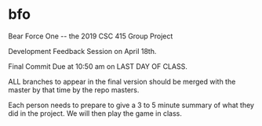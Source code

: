 # bfo

Bear Force One -- the 2019 CSC 415 Group Project

Development Feedback Session on April 18th. 

Final Commit Due at 10:50 am on LAST DAY OF CLASS.

ALL branches to appear in the final version should be merged with the master
by that time by the repo masters.

Each person needs to prepare to give a 3 to 5 minute summary of what they did 
in the project.  We will then play the game in class.

